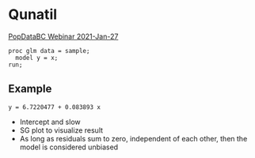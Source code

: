 #  Qunatil

[PopDataBC Webinar 2021-Jan-27](https://www.youtube.com/watch?v=b6HMdUe9gy4&feature=emb_logo)

```
proc glm data = sample;
  model y = x;
run;
```

## Example

```
y = 6.7220477 + 0.083893 x
```

- Intercept and slow
- SG plot to visualize result
- As long as residuals sum to zero, independent of each other, then the model is considered unbiased

